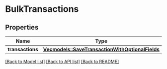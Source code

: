 # BulkTransactions

## Properties

Name | Type | Description | Notes
------------ | ------------- | ------------- | -------------
**transactions** | [**Vec<models::SaveTransactionWithOptionalFields>**](SaveTransactionWithOptionalFields.md) |  | 

[[Back to Model list]](../README.md#documentation-for-models) [[Back to API list]](../README.md#documentation-for-api-endpoints) [[Back to README]](../README.md)


